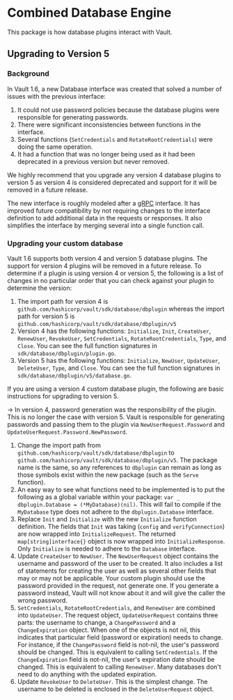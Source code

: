 # Combined Database Engine
This package is how database plugins interact with Vault.

## Upgrading to Version 5

### Background
In Vault 1.6, a new Database interface was created that solved a number of issues with the
previous interface:

1. It could not use password policies because the database plugins were responsible for
   generating passwords.
2. There were significant inconsistencies between functions in the interface.
3. Several functions (`SetCredentials` and `RotateRootCredentials`) were doing the same operation.
4. It had a function that was no longer being used as it had been deprecated in a previous version
   but never removed.

We highly recommend that you upgrade any version 4 database plugins to version 5 as version 4 is
considered deprecated and support for it will be removed in a future release.

The new interface is roughly modeled after a [gRPC](https://grpc.io/) interface. It has improved
future compatibility by not requiring changes to the interface definition to add additional data
in the requests or responses. It also simplifies the interface by merging several into a single
function call.

### Upgrading your custom database

Vault 1.6 supports both version 4 and version 5 database plugins. The support for version 4
plugins will be removed in a future release. To determine if a plugin is using version 4 or
version 5, the following is a list of changes in no particular order that you can check against
your plugin to determine the version:

1. The import path for version 4 is `github.com/hashicorp/vault/sdk/database/dbplugin`
   whereas the import path for version 5 is `github.com/hashicorp/vault/sdk/database/dbplugin/v5`
2. Version 4 has the following functions: `Initialize`, `Init`, `CreateUser`, `RenewUser`,
   `RevokeUser`, `SetCredentials`, `RotateRootCredentials`, `Type`, and `Close`. You can see the
   full function signatures in `sdk/database/dbplugin/plugin.go`.
3. Version 5 has the following functions: `Initialize`, `NewUser`, `UpdateUser`, `DeleteUser`,
   `Type`, and `Close`. You can see the full function signatures in
   `sdk/database/dbplugin/v5/database.go`.

If you are using a version 4 custom database plugin, the following are basic instructions
for upgrading to version 5.

-> In version 4, password generation was the responsibility of the plugin. This is no longer
   the case with version 5. Vault is responsible for generating passwords and passing them to
   the plugin via `NewUserRequest.Password` and `UpdateUserRequest.Password.NewPassword`.

1. Change the import path from `github.com/hashicorp/vault/sdk/database/dbplugin` to
   `github.com/hashicorp/vault/sdk/database/dbplugin/v5`. The package name is the same, so any
   references to `dbplugin` can remain as long as those symbols exist within the new package
   (such as the `Serve` function).
2. An easy way to see what functions need to be implemented is to put the following as a
   global variable within your package: `var _ dbplugin.Database = (*MyDatabase)(nil)`. This
   will fail to compile if the `MyDatabase` type does not adhere to the
   `dbplugin.Database` interface.
3. Replace `Init` and `Initialize` with the new `Initialize` function definition. The fields that
   `Init` was taking (`config` and `verifyConnection`) are now wrapped into `InitializeRequest`.
   The returned `map[string]interface{}` object is now wrapped into `InitializeResponse`.
   Only `Initialize` is needed to adhere to the `Database` interface.
4. Update `CreateUser` to `NewUser`. The `NewUserRequest` object contains the username and
   password of the user to be created. It also includes a list of statements for creating the
   user as well as several other fields that may or may not be applicable. Your custom plugin
   should use the password provided in the request, not generate one. If you generate a password
   instead, Vault will not know about it and will give the caller the wrong password.
5. `SetCredentials`, `RotateRootCredentials`, and `RenewUser` are combined into `UpdateUser`.
   The request object, `UpdateUserRequest` contains three parts: the username to change, a
   `ChangePassword` and a `ChangeExpiration` object. When one of the objects is not nil, this
   indicates that particular field (password or expiration) needs to change. For instance, if
   the `ChangePassword` field is not-nil, the user's password should be changed. This is
   equivalent to calling `SetCredentials`. If the `ChangeExpiration` field is not-nil, the
   user's expiration date should be changed. This is equivalent to calling `RenewUser`.
   Many databases don't need to do anything with the updated expiration.
6. Update `RevokeUser` to `DeleteUser`. This is the simplest change. The username to be
   deleted is enclosed in the `DeleteUserRequest` object.


